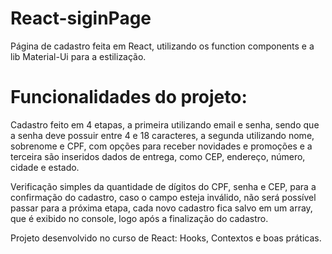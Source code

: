 # React-siginPage

Página de cadastro feita em React, utilizando os function components e a lib Material-Ui para a estilização.

# Funcionalidades do projeto:

Cadastro feito em 4 etapas, a primeira utilizando email e senha, sendo que a senha deve possuir entre 4 e 18 caracteres, a segunda utilizando nome, sobrenome e CPF, com opções para receber novidades e promoções e a terceira são inseridos dados de entrega, como CEP, endereço, número, cidade e estado.

Verificação simples da quantidade de dígitos do CPF, senha e CEP, para a confirmação do cadastro, caso o campo esteja inválido, não será possível passar para a próxima etapa, cada novo cadastro fica salvo em um array, que é exibido no console, logo após a finalização do cadastro.

Projeto desenvolvido no curso de React: Hooks, Contextos e boas práticas.
